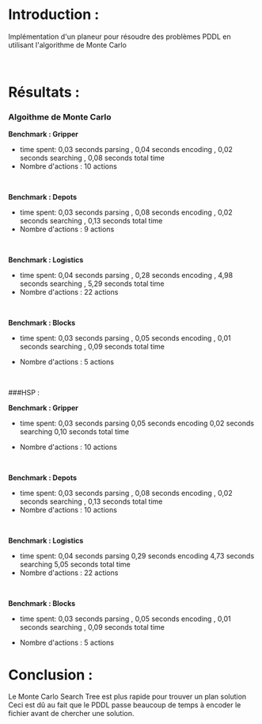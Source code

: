 # Introduction : 
Implémentation d'un planeur pour résoudre des problèmes PDDL en utilisant l'algorithme de Monte Carlo

<br>

# Résultats : 

### Algoithme de Monte Carlo 

**Benchmark :  Gripper** 
- time spent:      0,03 seconds parsing ,
                  0,04 seconds encoding ,
                  0,02 seconds searching ,
                  0,08 seconds total time
- Nombre d'actions : 10 actions
<br>

**Benchmark :  Depots** 

- time spent:       0,03 seconds parsing ,
                  0,08 seconds encoding ,
                  0,02 seconds searching ,
                  0,13 seconds total time
- Nombre d'actions : 9 actions
<br>

**Benchmark :  Logistics** 

- time spent:       0,04 seconds parsing ,
                  0,28 seconds encoding ,
                  4,98 seconds searching ,
                  5,29 seconds total time
- Nombre d'actions : 22 actions
<br>

**Benchmark :  Blocks** 

 - time spent:      0,03 seconds parsing ,
                  0,05 seconds encoding ,
                  0,01 seconds searching ,
                  0,09 seconds total time

  - Nombre d'actions : 5 actions     
  
  <br>
  
  ###HSP : 
  
  **Benchmark :  Gripper** 
  
- time spent:     0,03 seconds parsing 
                  0,05 seconds encoding 
                  0,02 seconds searching
                  0,10 seconds total time

- Nombre d'actions : 10 actions
<br>

**Benchmark :  Depots** 

- time spent:     0,03 seconds parsing ,
                  0,08 seconds encoding ,
                  0,02 seconds searching ,
                  0,13 seconds total time
- Nombre d'actions : 10 actions
<br>

**Benchmark :  Logistics** 

- time spent:     0,04 seconds parsing 
                  0,29 seconds encoding 
                  4,73 seconds searching
                  5,05 seconds total time
- Nombre d'actions : 22 actions
<br>

**Benchmark :  Blocks** 

 - time spent:      0,03 seconds parsing ,
                  0,05 seconds encoding ,
                  0,01 seconds searching ,
                  0,09 seconds total time

  - Nombre d'actions : 5 actions     
  
   
# Conclusion : 
 Le Monte Carlo Search Tree est  plus rapide pour trouver un plan solution Ceci est dû au fait que le PDDL passe beaucoup de temps à encoder le fichier avant de chercher une solution.

				  

